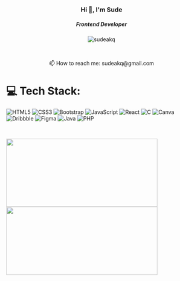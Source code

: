 <h3 align="center">Hi 👋, I'm Sude</h3>
<h5 align="center">Frontend Developer</h5>
<p align="center"> <img src="https://komarev.com/ghpvc/?username=sudeakq&label=Profile%20views&color=553a99&style=flat" alt="sudeakq" /> </p>

<br>
<p align="center">
📫 How to reach me: sudeakq@gmail.com
</p>


# 💻 Tech Stack:
![HTML5](https://img.shields.io/badge/html5-%23E34F26.svg?style=for-the-badge&logo=html5&logoColor=white) ![CSS3](https://img.shields.io/badge/css3-%231572B6.svg?style=for-the-badge&logo=css3&logoColor=white) ![Bootstrap](https://img.shields.io/badge/bootstrap-%23563D7C.svg?style=for-the-badge&logo=bootstrap&logoColor=white) ![JavaScript](https://img.shields.io/badge/javascript-%23323330.svg?style=for-the-badge&logo=javascript&logoColor=%23F7DF1E) ![React](https://img.shields.io/badge/react-%2320232a.svg?style=for-the-badge&logo=react&logoColor=%2361DAFB) ![C](https://img.shields.io/badge/c-%2300599C.svg?style=for-the-badge&logo=c&logoColor=white) ![Canva](https://img.shields.io/badge/Canva-%2300C4CC.svg?style=for-the-badge&logo=Canva&logoColor=white)![Dribbble](https://img.shields.io/badge/Dribbble-EA4C89?style=for-the-badge&logo=dribbble&logoColor=white) ![Figma](https://img.shields.io/badge/figma-%23F24E1E.svg?style=for-the-badge&logo=figma&logoColor=white) ![Java](https://img.shields.io/badge/Java-ED8B00?style=for-the-badge&logo=openjdk&logoColor=white) ![PHP](https://img.shields.io/badge/PHP-777BB4?style=for-the-badge&logo=php&logoColor=white)

</br>

<p><a href="https://github.com/sudeakq">
  <img  height="180em" width="400"src="https://github-readme-stats-eight-theta.vercel.app/api?username=sudeakq&show_icons=true&theme=transparent&include_all_commits=true&count_private=true"/>
  <img height="180em" width="400" src="https://github-readme-stats-eight-theta.vercel.app/api/top-langs/?username=sudeakq&layout=compact&langs_count=8&theme=transparent"/>
</a></p>
